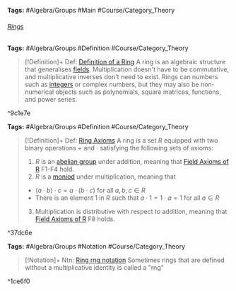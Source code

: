 ---
---

**Tags:** #Algebra/Groups #Main #Course/Category_Theory

###### [Rings](Rings.md)

**Tags:** #Algebra/Groups #Definition #Course/Category_Theory 

 > 
 > \[!Definition\]+  Def: [Definition of a Ring](../Individuals/Definition%20of%20a%20Ring.md)
 > A ring is an algebraic structure that generalises [fields](../Individuals/Field%20Axioms%20of%20R.md). Multiplication doesn't have to be commutative, and multiplicative inverses don't need to exist. Rings can numbers such as [integers](../Individuals/Field%20Axioms%20of%20R.md) or complex numbers, but they may also be non-numerical objects such as polynomials, square matrices, functions, and power series.

^9c1e7e

**Tags:** #Algebra/Groups #Definition #Course/Category_Theory

 > 
 > \[!Definition\]+ Def: [Ring Axioms](../Individuals/Ring%20Axioms.md)
 > A ring is a set $R$ equipped with two binary operations $+$ and $\cdot$ satisfying the following sets of axioms:
 > 
 > 1. $R$ is an [abelian group](../Individuals/Abelian%20Group.md) under addition, meaning that [Field Axioms of R](../Individuals/Abelian%20Group.md) F1-F4 hold.
 > 1. $R$ is a [moniod](../Individuals/Moniod.md) under multiplication, meaning that
 > 
 > * $(a\cdot b)\cdot c = a\cdot(b\cdot c)$ for all $a,b,c\in R$
 > * There is an element $1$ in $R$ such that $a\cdot 1=1\cdot a=1$ for all $a\in R$
 > 
 > 3. Multiplication is distributive with respect to addition, meaning that [Field Axioms of R](../Individuals/Field%20Axioms%20of%20R.md) F8 holds.

^37dc6e

**Tags:** #Algebra/Groups #Notation #Course/Category_Theory 

 > 
 > \[!Notation\]+ Ntn: [Ring rng notation](../Individuals/Ring%20rng%20notation.md)
 > Sometimes rings that are defined without a multiplicative identity is called a "rng"

^1ce6f0
